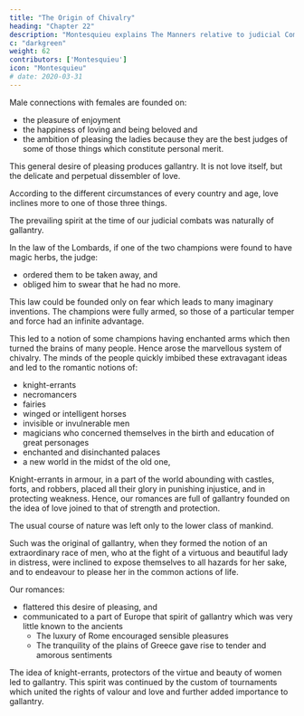 ```yaml
---
title: "The Origin of Chivalry"
heading: "Chapter 22"
description: "Montesquieu explains The Manners relative to judicial Combats"
c: "darkgreen"
weight: 62
contributors: ['Montesquieu']
icon: "Montesquieu"
# date: 2020-03-31
---
```



Male connections with females are founded on: 
- the pleasure of enjoyment
- the happiness of loving and being beloved and
- the ambition of pleasing the ladies because they are the best judges of some of those things which constitute personal merit.

This general desire of pleasing produces gallantry. It is not love itself, but the delicate and perpetual dissembler of love. 

According to the different circumstances of every country and age, love inclines more to one of those three things.

The prevailing spirit at the time of our judicial combats was naturally of gallantry.

In the law of the Lombards, if one of the two champions were found to have magic herbs, the judge: 
- ordered them to be taken away, and
- obliged him to swear that he had no more. 

This law could be founded only on fear which leads to many imaginary inventions. The champions were fully armed, so those of a particular temper and force had an infinite advantage.

This led to a notion of some champions having enchanted arms which then turned the brains of many people. Hence arose the marvellous system of chivalry. The minds of the people quickly imbibed these extravagant ideas and led to the romantic notions of: 
- knight-errants
- necromancers
- fairies
- winged or intelligent horses
- invisible or invulnerable men
- magicians who concerned themselves in the birth and education of great personages
- enchanted and disinchanted palaces
- a new world in the midst of the old one,

Knight-errants in armour, in a part of the world abounding with castles, forts, and robbers, placed all their glory in punishing injustice, and in protecting weakness. Hence, our romances are full of gallantry founded on the idea of love joined to that of strength and protection.

The usual course of nature was left only to the lower class of mankind.

Such was the original of gallantry, when they formed the notion of an extraordinary race of men, who at the fight of a virtuous and beautiful lady in distress, were inclined to expose themselves to all hazards for her sake, and to endeavour to please her in the common actions of life.

Our romances: 
- flattered this desire of pleasing, and
- communicated to a part of Europe that spirit of gallantry which was very little known to the ancients
  - The luxury of Rome encouraged sensible pleasures
  - The tranquility of the plains of Greece gave rise to tender and amorous sentiments

The idea of knight-errants, protectors of the virtue and beauty of women led to gallantry. This spirit was continued by the custom of tournaments which united the rights of valour and love and further added importance to gallantry.
